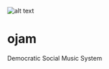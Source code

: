 ![alt text][logo]
# ojam 
Democratic Social Music System


[logo]: http://i.imgur.com/Q0vfoD3.png "ojam logo"
